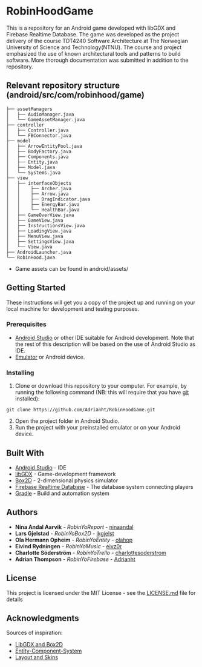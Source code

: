 # RobinHoodGame

This is a repository for an Android game developed with libGDX and Firebase Realtime Database.
The game was developed as the project delivery of the course TDT4240 Software Architecture at 
The Norwegian University of Science and Technology(NTNU). The course and project emphasized the use of
known architectural tools and patterns to build software. More thorough documentation was 
submitted in addition to the repository.

## Relevant repository structure (android/src/com/robinhood/game)

```
├── assetManagers
│   ├── AudioManager.java
│   └── GameAssetManager.java
├── controller
│   ├── Controller.java
│   └── FBConnector.java
├── model
│   ├── ArrowEntityPool.java
│   ├── BodyFactory.java
│   ├── Components.java
│   ├── Entity.java
│   ├── Model.java
│   └── Systems.java
├── view
│   ├── interfaceObjects
│   │    ├── Archer.java
│   │    ├── Arrow.java
│   │    ├── DragIndicator.java
│   │    ├── EnergyBar.java
│   │    └── HealthBar.java
│   ├── GameOverView.java
│   ├── GameView.java
│   ├── InstructionsView.java
│   ├── LoadingView.java
│   ├── MenuView.java
│   ├── SettingsView.java
│   └── View.java
├── AndroidLauncher.java
└── RobinHood.java
```

* Game assets can be found in android/assets/

## Getting Started

These instructions will get you a copy of the project up and running on 
your local machine for development and testing purposes.

### Prerequisites

* [Android Studio](https://developer.android.com/studio) or other IDE suitable for Android development. 
Note that the rest of this description will be based on the use of Android Studio as IDE.
* [Emulator](https://developer.android.com/studio/run/emulator) or Android device.

### Installing

1. Clone or download this repository to your computer. For example, by running the following command
(NB: this will require that you have [git](https://git-scm.com/) installed):
```
git clone https://github.com/Adrianht/RobinHoodGame.git
```

2. Open the project folder in Android Studio.
3. Run the project with your preinstalled emulator or on your Android device.

## Built With

* [Android Studio](https://developer.android.com/studio) - IDE
* [libGDX](https://libgdx.badlogicgames.com/) - Game-development framework
* [Box2D](https://box2d.org/) - 2-dimensional physics simulator
* [Firebase Realtime Database](https://firebase.google.com/docs/database) - The database system connecting players
* [Gradle](https://maven.apache.org/) - Build and automation system

## Authors

* **Nina Andal Aarvik** - *RobinYoReport* - [ninaandal](https://github.com/ninaandal)
* **Lars Gjelstad** - *RobinYoBox2D* - [lkgjelst](https://github.com/lkgjelst)
* **Ola Hermann Opheim** - *RobinYoEntity* - [olahop](https://github.com/olahop)
* **Eivind Rydningen** - *RobinYoMusic* - [eivz0r](https://github.com/eivz0r)
* **Charlotte Söderström** - *RobinYoTrello* - [charlottesoderstrom](https://github.com/charlottesoderstrom)
* **Adrian Thompson** - *RobinYoFirebase* - [Adrianht](https://github.com/Adrianht)

## License

This project is licensed under the MIT License - see the [LICENSE.md](LICENSE.md) file for details

## Acknowledgments

Sources of inspiration:
* [LibGDX and Box2D](https://www.gamedevelopment.blog/full-libgdx-game-tutorial-project-setup/)
* [Entity-Component-System](https://github.com/erikhazzard/RectangleEater/blob/master/scripts/game.js)
* [Layout and Skins](https://github.com/czyzby/gdx-skins)
